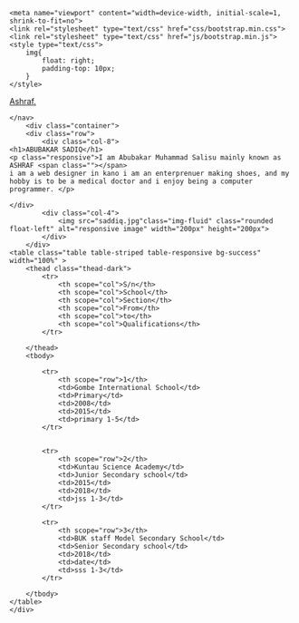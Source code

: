 <!DOCTYPE html>
<html>
<head>
	<title>Advert</title>

	<meta name="viewport" content="width=device-width, initial-scale=1, shrink-to-fit=no">
	<link rel="stylesheet" type="text/css" href="css/bootstrap.min.css">
	<link rel="stylesheet" type="text/css" href="js/bootstrap.min.js">
	<style type="text/css">
		img{
			float: right;
			padding-top: 10px;
		}
	</style>
</head>
<body class="bg-info" >
	<div class="container">
	<nav class="navbar navbar-expand-lg navbar-dark bg-dark">
		<a class="navbar-brand" href="#">Ashraf.</a>
		
	</nav>
		<div class="container">
		<div class="row">
			<div class="col-8">
	<h1>ABUBAKAR SADIQ</h1>
	<p class="responsive">I am Abubakar Muhammad Salisu mainly known as ASHRAF <span class=""></span>
	i am a web designer in kano i am an enterprenuer making shoes, and my hobby is to be a medical doctor and i enjoy being a computer programmer. </p>
	
	</div>
			<div class="col-4">
				<img src="saddiq.jpg"class="img-fluid" class="rounded float-left" alt="responsive image" width="200px" height="200px">
			</div>
		</div>
	<table class="table table-striped table-responsive bg-success" width="100%" >
		<thead class="thead-dark">
			<tr>
				<th scope="col">S/n</th>
				<th scope="col">School</th>
				<th scope="col">Section</th>
				<th scope="col">From</th>
				<th scope="col">to</th>
				<th scope="col">Qualifications</th>
			</tr>

		</thead>
		<tbody>
		
			<tr>
				<th scope="row">1</th>
				<td>Gombe International School</td>
				<td>Primary</td>
				<td>2008</td>
				<td>2015</td>
				<td>primary 1-5</td>
			</tr>
	
	
			<tr>
				<th scope="row">2</th>
				<td>Kuntau Science Academy</td>
				<td>Junior Secondary school</td>
				<td>2015</td>
				<td>2018</td>
				<td>jss 1-3</td>
			</tr>
		
			<tr>
				<th scope="row">3</th>
				<td>BUK staff Model Secondary School</td>
				<td>Senior Secondary school</td>
				<td>2018</td>
				<td>date</td>
				<td>sss 1-3</td>
			</tr>
			
		</tbody>
	</table>
	</div>
</body>
</html>
